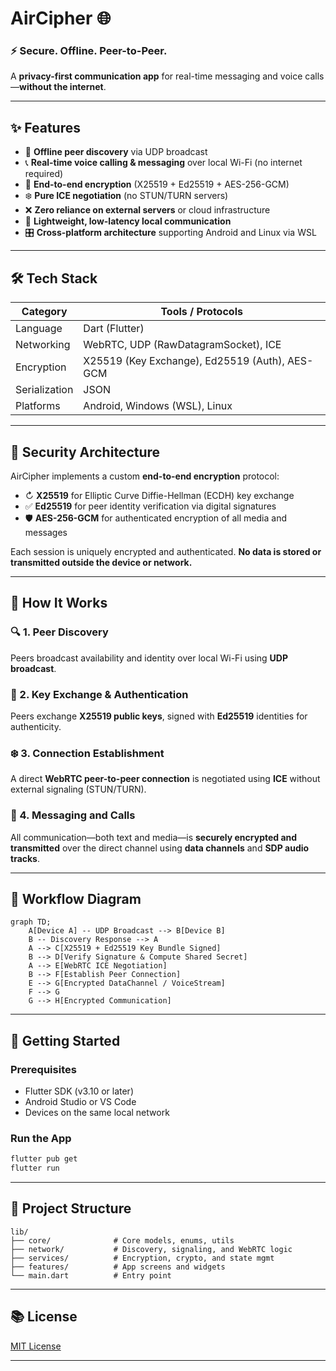 # AirCipher 🌐

### ⚡ Secure. Offline. Peer-to-Peer.

A **privacy-first communication app** for real-time messaging and voice calls—**without the internet**.

---

## ✨ Features

- 🔗 **Offline peer discovery** via UDP broadcast
- 📞 **Real-time voice calling & messaging** over local Wi-Fi (no internet required)
- 🔐 **End-to-end encryption** (X25519 + Ed25519 + AES-256-GCM)
- ❄️ **Pure ICE negotiation** (no STUN/TURN servers)
- ❌ **Zero reliance on external servers** or cloud infrastructure
- 📡 **Lightweight, low-latency local communication**
- 🎛 **Cross-platform architecture** supporting Android and Linux via WSL

---

## 🛠 Tech Stack

| Category      | Tools / Protocols                              |
| ------------- | ---------------------------------------------- |
| Language      | Dart (Flutter)                                 |
| Networking    | WebRTC, UDP (RawDatagramSocket), ICE           |
| Encryption    | X25519 (Key Exchange), Ed25519 (Auth), AES-GCM |
| Serialization | JSON                                           |
| Platforms     | Android, Windows (WSL), Linux                  |

---

## 🔐 Security Architecture

AirCipher implements a custom **end-to-end encryption** protocol:

- ↻ **X25519** for Elliptic Curve Diffie-Hellman (ECDH) key exchange
- ✅ **Ed25519** for peer identity verification via digital signatures
- 🛡 **AES-256-GCM** for authenticated encryption of all media and messages

Each session is uniquely encrypted and authenticated. **No data is stored or transmitted outside the device or network.**

---

## 🧹 How It Works

### 🔍 1. Peer Discovery

Peers broadcast availability and identity over local Wi-Fi using **UDP broadcast**.

### 🔑 2. Key Exchange & Authentication

Peers exchange **X25519 public keys**, signed with **Ed25519** identities for authenticity.

### ❄️ 3. Connection Establishment

A direct **WebRTC peer-to-peer connection** is negotiated using **ICE** without external signaling (STUN/TURN).

### 💬 4. Messaging and Calls

All communication—both text and media—is **securely encrypted and transmitted** over the direct channel using **data channels** and **SDP audio tracks**.

---

## 🧭 Workflow Diagram

```mermaid
graph TD;
    A[Device A] -- UDP Broadcast --> B[Device B]
    B -- Discovery Response --> A
    A --> C[X25519 + Ed25519 Key Bundle Signed]
    B --> D[Verify Signature & Compute Shared Secret]
    A --> E[WebRTC ICE Negotiation]
    B --> F[Establish Peer Connection]
    E --> G[Encrypted DataChannel / VoiceStream]
    F --> G
    G --> H[Encrypted Communication]
```

---

## 🚀 Getting Started

### Prerequisites

- Flutter SDK (v3.10 or later)
- Android Studio or VS Code
- Devices on the same local network

### Run the App

```bash
flutter pub get
flutter run
```

---

## 📂 Project Structure

```
lib/
├── core/              # Core models, enums, utils
├── network/           # Discovery, signaling, and WebRTC logic
├── services/          # Encryption, crypto, and state mgmt
├── features/          # App screens and widgets
└── main.dart          # Entry point
```

---

## 📚 License

[MIT License](LICENSE)

---


